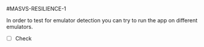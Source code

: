#MASVS-RESILIENCE-1 

In order to test for emulator detection you can try to run the app on different emulators.

- [ ] Check